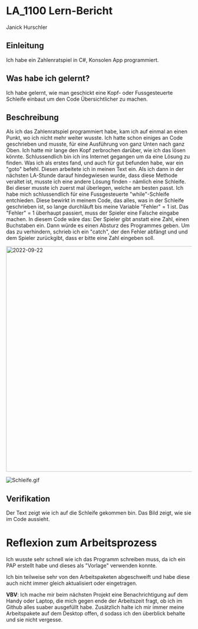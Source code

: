 # LA_1100 Lern-Bericht
Janick Hurschler

## Einleitung

Ich habe ein Zahlenratspiel in C#, Konsolen App programmiert.

## Was habe ich gelernt?

Ich habe gelernt, wie man geschickt eine Kopf- oder Fussgesteuerte Schleife einbaut um den Code Übersichtlicher zu machen.

## Beschreibung

Als ich das Zahlenratspiel programmiert habe, kam ich auf einmal an einen Punkt, wo ich nicht mehr weiter wusste. 
Ich hatte schon einiges an Code geschrieben und musste, für eine Ausführung von ganz Unten nach ganz Oben. Ich hatte mir lange den Kopf zerbrochen darüber, 
wie ich das lösen könnte. Schlussendlich bin ich ins Internet gegangen um da eine Lösung zu finden. Was ich als erstes fand, und auch für gut befunden
habe, war ein "goto" befehl. Diesen arbeitete ich in meinen Text ein. Als ich dann in der nächsten LA-Stunde darauf hindegwiesen wurde, dass diese Methode veraltet ist,
musste ich eine andere Lösung finden - nämlich eine Schleife. Bei dieser musste ich zuerst mal überlegen, welche am besten passt. Ich habe mich schlussendlich
für eine Fussgesteuerte "while"-Schleife entchieden.
Diese bewirkt in meinem Code, das alles, was in der Schleife geschrieben ist, so lange durchläuft bis meine Variable "Fehler" = 1 ist. Das "Fehler" = 1 überhaupt passiert,
muss der Spieler eine Falsche eingabe machen. In diesem Code wäre das: Der Spieler gibt anstatt eine Zahl, einen Buchstaben ein. Dann würde es einen Absturz des Programmes
geben. Um das zu verhindern, schrieb ich ein "catch", der den Fehler abfängt und und dem Spieler zurückgibt, dass er bitte eine Zahl eingeben soll.

<img width="612" alt="2022-09-22" src="https://user-images.githubusercontent.com/111045598/191694447-996302cc-95a6-424c-abff-853e4857c248.png">

![Schleife.gif](https://media.giphy.com/media/j7exkYZYdNOXjFzqfW/giphy.gif)



## Verifikation

Der Text zeigt wie ich auf die Schleife gekommen bin. Das Bild zeigt, wie sie im Code aussieht. 

# Reflexion zum Arbeitsprozess

Ich wusste sehr schnell wie ich das Programm schreiben muss, da ich ein PAP erstellt habe und dieses als "Vorlage" verwenden konnte.

Ich bin teilweise sehr von den Arbeitspaketen abgeschweift und habe diese auch nicht immer gleich aktualisiert oder eingetragen.

**VBV**: Ich mache mir beim nächsten Projekt eine Benachrichtigung auf dem Handy oder Laptop, die mich gegen ende der Arbeitszeit fragt, ob ich im Github alles suaber ausgefüllt habe. Zusätzlich halte ich mir immer meine Arbeitspakete auf dem Desktop offen, d
sodass ich den überblick behalte und sie nicht vergesse.
